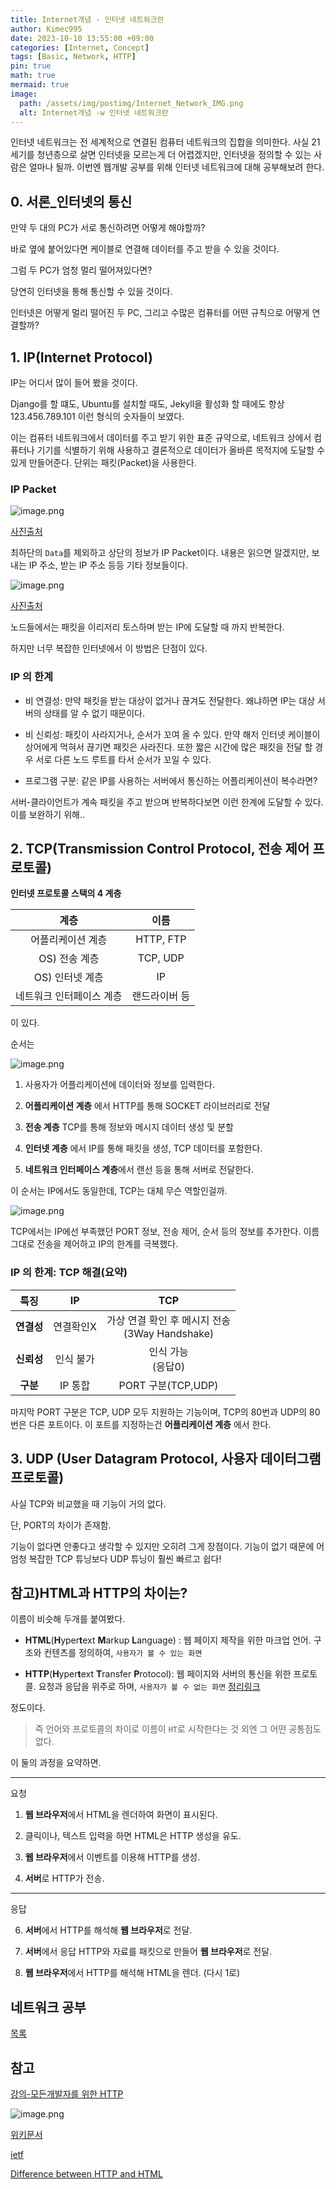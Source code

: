```yaml
---
title: Internet개념 - 인터넷 네트워크란
author: Kimec995
date: 2023-10-10 13:55:00 +09:00
categories: [Internet, Concept]
tags: [Basic, Network, HTTP]
pin: true
math: true
mermaid: true
image: 
  path: /assets/img/postimg/Internet_Network_IMG.png
  alt: Internet개념 -w 인터넷 네트워크란
---
```


인터넷 네트워크는 전 세계적으로 연결된 컴퓨터 네트워크의 집합을 의미한다. 사실 21세기를 청년층으로 살면 인터넷을 모르는게 더 어렵겠지만, 인터넷을 정의할 수 있는 사람은 얼마나 될까. 이번엔 웹개발 공부를 위해 인터넷 네트워크에 대해 공부해보려 한다.

## 0. 서론_인터넷의 통신

만약 두 대의 PC가 서로 통신하려면 어떻게 해야할까?

바로 옆에 붙어있다면 케이블로 연결해 데이터를 주고 받을 수 있을 것이다.

그럼 두 PC가 엄청 멀리 떨어져있다면?

당연히 인터넷을 통해 통신할 수 있을 것이다.

인터넷은 어떻게 멀리 떨어진 두 PC, 그리고 수많은 컴퓨터를 어떤 규칙으로 어떻게 연결할까?

## 1. IP(Internet Protocol)

IP는 어디서 많이 들어 봤을 것이다.

Django를 할 떄도, Ubuntu를 설치할 때도, Jekyll을 활성화 할 때에도 항상 123.456.789.101 이런 형식의 숫자들이 보였다.

이는 컴퓨터 네트워크에서 데이터를 주고 받기 위한 표준 규약으로, 네트워크 상에서 컴퓨터나 기기를 식별하기 위해 사용하고 결론적으로 데이터가 올바른 목적지에 도달할 수 있게 만들어준다. 단위는 패킷(Packet)을 사용한다.

### IP Packet
![image.png](\assets\img\postimg\Internet_Network\Internet_Network_01.png)

[사진출처](https://ko.wikipedia.org/wiki/IPv4)

최하단의 `Data`를 제외하고 상단의 정보가 IP Packet이다. 내용은 읽으면 알겠지만, 보내는 IP 주소, 받는 IP 주소 등등 기타 정보들이다.

![image.png](\assets\img\postimg\Internet_Network\Internet_Network_02.png)

[사진출처](https://www.inflearn.com/course/http-%EC%9B%B9-%EB%84%A4%ED%8A%B8%EC%9B%8C%ED%81%AC/dashboard)

노드들에서는 패킷을 이리저리 토스하며 받는 IP에 도달할 때 까지 반복한다.

하지만 너무 복잡한 인터넷에서 이 방법은 단점이 있다.

### IP 의 한계

- 비 연결성: 만약 패킷을 받는 대상이 없거나 끊겨도 전달한다. 왜냐하면 IP는 대상 서버의 상태를 알 수 없기 때문이다.

- 비 신뢰성: 패킷이 사라지거나, 순서가 꼬여 올 수 있다. 만약 해저 인터넷 케이블이 상어에게 먹혀서 끊기면 패킷은 사라진다. 또한 짧은 시간에 많은 패킷을 전달 할 경우 서로 다른 노드 루트를 타서 순서가 꼬일 수 있다.

- 프로그램 구분: 같은 IP를 사용하는 서버에서 통신하는 어플리케이션이 복수라면? 

서버-클라이언트가 계속 패킷을 주고 받으며 반복하다보면 이런 한계에 도달할 수 있다. 이를 보완하기 위해..

## 2. TCP(Transmission Control Protocol, 전송 제어 프로토콜)

**인터넷 프로토콜 스택의 4 계층**

|계층|이름|
|:--:|:--:|
|어플리케이션 계층|HTTP, FTP|
|OS) 전송 계층|TCP, UDP|
|OS) 인터넷 계층|IP|
|네트워크 인터페이스 계층|랜드라이버 등|

이 있다.

순서는

![image.png](\assets\img\postimg\Internet_Network\Internet_Network_03.png)

1. 사용자가 어플리케이션에 데이터와 정보를 입력한다.
2. **어플리케이션 계층** 에서 HTTP를 통해 SOCKET 라이브러리로 전달
3. **전송 계층** TCP를 통해 정보와 메시지 데이터 생성 및 분할
4. **인터넷 계층** 에서 IP를 통해 패킷을 생성, TCP 데이터를 포함한다.

5. **네트워크 인터페이스 계층**에서 랜선 등을 통해 서버로 전달한다.

이 순서는 IP에서도 동일한데, TCP는 대체 무슨 역할인걸까.

![image.png](\assets\img\postimg\Internet_Network\Internet_Network_04.png)

TCP에서는 IP에선 부족했던 PORT 정보, 전송 제어, 순서 등의 정보를 추가한다. 이름 그대로 전송을 제어하고 IP의 한계를 극복했다.

### IP 의 한계: TCP 해결(요약) 

|특징|IP|TCP|
|:--:|:--:|:--:|
|**연결성**| 연결확인X | 가상 연결 확인 후 메시지 전송<br>(3Way Handshake) |
|**신뢰성**| 인식 불가 | 인식 가능<br>(응답0)|
|**구분**| IP 통합 | PORT 구분(TCP,UDP)|

마지막 PORT 구분은 TCP, UDP 모두 지원하는 기능이며, TCP의 80번과 UDP의 80번은 다른 포트이다. 이 포트를 지정하는건 **어플리케이션 계층** 에서 한다.

## 3. UDP (User Datagram Protocol, 사용자 데이터그램 프로토콜)

사실 TCP와 비교했을 때 기능이 거의 없다.

단, PORT의 차이가 존재함.

기능이 없다면 안좋다고 생각할 수 있지만 오히려 그게 장점이다. 기능이 없기 때문에 어엄청 복잡한 TCP 튜닝보다 UDP 튜닝이 훨씬 빠르고 쉽다!

## 참고)HTML과 HTTP의 차이는?

이름이 비슷해 두개를 붙여봤다.

- **HTML**(**H**yper**t**ext **M**arkup **L**anguage) : 웹 페이지 제작을 위한 마크업 언어. 구조와 컨텐츠를 정의하여, `사용자가 볼 수 있는 화면`

- **HTTP**(**H**yper**t**ext **T**ransfer **P**rotocol): 웹 페이지와 서버의 통신을 위한 프로토콜. 요청과 응답을 위주로 하며, `사용자가 볼 수 없는 화면` [정리링크](https://kimec995.github.io/posts/HTTP-Concept/)

정도이다.

> 즉 언어와 프로토콜의 차이로 이름이 `HT`로 시작한다는 것 외엔 그 어떤 공통점도 없다.

이 둘의 과정을 요약하면.

---
요청

1. **웹 브라우저**에서 HTML을 렌더하여 화면이 표시된다.

2. 클릭이나, 텍스트 입력을 하면 HTML은 HTTP 생성을 유도.

3. **웹 브라우저**에서 이벤트를 이용해 HTTP를 생성.

5. **서버**로 HTTP가 전송.

---
응답

6. **서버**에서 HTTP를 해석해 **웹 브라우저**로 전달.

7. **서버**에서 응답 HTTP와 자료를 패킷으로 만들어 **웹 브라우저**로 전달.

7. **웹 브라우저**에서 HTTP를 해석해 HTML을 렌더. (다시 1로)


## 네트워크 공부

[목록](https://kimec995.github.io/categories/internet/)

## 참고

[강의-모든개발자를 위한 HTTP](https://www.inflearn.com/course/http-%EC%9B%B9-%EB%84%A4%ED%8A%B8%EC%9B%8C%ED%81%AC/dashboard)

![image.png](\assets\img\postimg\Internet_Network\Internet_Network_00.png)

[위키문서](https://ko.wikipedia.org/wiki/%ED%86%B5%ED%95%A9_%EC%9E%90%EC%9B%90_%EC%8B%9D%EB%B3%84%EC%9E%90)

[ietf](https://www.ietf.org/rfc/rfc3986.txt)

[Difference between HTTP and HTML](https://www.tutorialsmate.com/2020/07/http-vs-https.html)